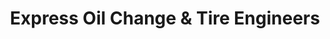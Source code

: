 ---
title: "Express Oil Change & Tire Engineers"
url: /huntsville/express-oil-change-and-tire-engineers-memorial-parkway-southwest-2/
shop: tyres
---